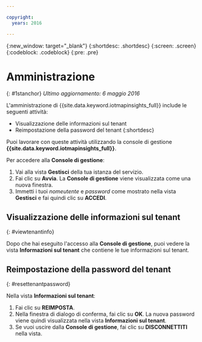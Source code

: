 ```yaml
---

copyright:
  years: 2016

---
```


{:new_window: target="_blank"}
{:shortdesc: .shortdesc}
{:screen: .screen}
{:codeblock: .codeblock}
{:pre: .pre}


# Amministrazione
{: #1stanchor}
*Ultimo aggiornamento: 6 maggio 2016*


L'amministrazione di {{site.data.keyword.iotmapinsights_full}} include le seguenti attività:
- Visualizzazione delle informazioni sul tenant
- Reimpostazione della password del tenant
{:shortdesc}

Puoi lavorare con queste attività utilizzando la console di gestione **{{site.data.keyword.iotmapinsights_full}}**.

Per accedere alla **Console di gestione**:

1. Vai alla vista **Gestisci** della tua istanza del servizio.
2. Fai clic su **Avvia**. La **Console di gestione** viene visualizzata come una nuova finestra.
3. Immetti i tuoi *nomeutente* e *password* come mostrato nella vista **Gestisci** e fai quindi clic su **ACCEDI**.

## Visualizzazione delle informazioni sul tenant
{: #viewtenantinfo}

Dopo che hai eseguito l'accesso alla **Console di gestione**, puoi vedere la vista **Informazioni sul tenant** che contiene le tue informazioni sul tenant.

## Reimpostazione della password del tenant
{: #resettenantpassword}

Nella vista **Informazioni sul tenant**:

1. Fai clic su **REIMPOSTA**.
2. Nella finestra di dialogo di conferma, fai clic su **OK**. La nuova password viene quindi visualizzata nella vista **Informazioni sul tenant**.
3. Se vuoi uscire dalla **Console di gestione**, fai clic su **DISCONNETTITI** nella vista.
